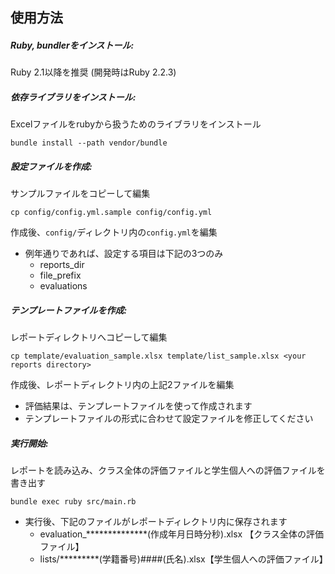 ## 使用方法
##### Ruby, bundlerをインストール:
Ruby 2.1以降を推奨 (開発時はRuby 2.2.3)

##### 依存ライブラリをインストール:
Excelファイルをrubyから扱うためのライブラリをインストール
```shell
bundle install --path vendor/bundle
```

##### 設定ファイルを作成:
サンプルファイルをコピーして編集
```shell
cp config/config.yml.sample config/config.yml
```
作成後、`config/`ディレクトリ内の`config.yml`を編集
- 例年通りであれば、設定する項目は下記の3つのみ
  - reports_dir
  - file_prefix
  - evaluations

##### テンプレートファイルを作成:
レポートディレクトリへコピーして編集
```shell
cp template/evaluation_sample.xlsx template/list_sample.xlsx <your reports directory>
```
作成後、レポートディレクトリ内の上記2ファイルを編集
- 評価結果は、テンプレートファイルを使って作成されます
- テンプレートファイルの形式に合わせて設定ファイルを修正してください

##### 実行開始:
レポートを読み込み、クラス全体の評価ファイルと学生個人への評価ファイルを書き出す
```shell
bundle exec ruby src/main.rb
```
- 実行後、下記のファイルがレポートディレクトリ内に保存されます
  - evaluation_**************(作成年月日時分秒).xlsx 【クラス全体の評価ファイル】
  - lists/*********(学籍番号)####(氏名).xlsx【学生個人への評価ファイル】
